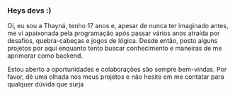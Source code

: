 ### Heys devs :)

Oi, eu sou a Thayná, tenho 17 anos e, apesar de nunca ter imaginado antes, me vi apaixonada pela programação após passar vários anos atraída por desafios, quebra-cabeças e jogos de lógica. Desde então, posto alguns projetos por aqui enquanto tento buscar conhecimento e maneiras de me aprimorar como backend.

Estou aberto a oportunidades e colaborações são sempre bem-vindas. Por favor, dê uma olhada nos meus projetos e não hesite em me contatar para qualquer dúvida que surja




